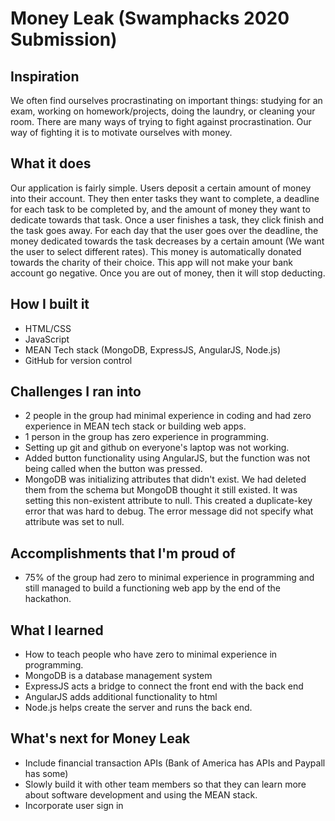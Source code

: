 # Money Leak (Swamphacks 2020 Submission)

## Inspiration
We often find ourselves procrastinating on important things: studying for an exam, working on homework/projects, doing the laundry, or cleaning your room. There are many ways of trying to fight against procrastination. Our way of fighting it is to motivate ourselves with money.

## What it does
Our application is fairly simple. Users deposit a certain amount of money into their account. They then enter tasks they want to complete, a deadline for each task to be completed by, and the amount of money they want to dedicate towards that task. Once a user finishes a task, they click finish and the task goes away. For each day that the user goes over the deadline, the money dedicated towards the task decreases by a certain amount (We want the user to select different rates). This money is automatically donated towards the charity of their choice. This app will not make your bank account go negative. Once you are out of money, then it will stop deducting.

## How I built it
- HTML/CSS 
- JavaScript 
- MEAN Tech stack (MongoDB, ExpressJS, AngularJS, Node.js) 
- GitHub for version control

## Challenges I ran into
- 2 people in the group had minimal experience in coding and had zero experience in MEAN tech stack or building web apps.
- 1 person in the group has zero experience in programming.
- Setting up git and github on everyone's laptop was not working.
- Added button functionality using AngularJS, but the function was not being called when the button was pressed.
- MongoDB was initializing attributes that didn't exist. We had deleted them from the schema but MongoDB thought it still existed. It was setting this non-existent attribute to null. This created a duplicate-key error that was hard to debug. The error message did not specify what attribute was set to null. 

## Accomplishments that I'm proud of
- 75% of the group had zero to minimal experience in programming and still managed to build a functioning web app by the end of the hackathon.

## What I learned
- How to teach people who have zero to minimal experience in programming.
- MongoDB is a database management system
- ExpressJS acts a bridge to connect the front end with the back end
- AngularJS adds additional functionality to html
- Node.js helps create the server and runs the back end.

## What's next for Money Leak
- Include financial transaction APIs (Bank of America has APIs and Paypall has some)
- Slowly build it with other team members so that they can learn more about software development and using the MEAN stack.
- Incorporate user sign in

